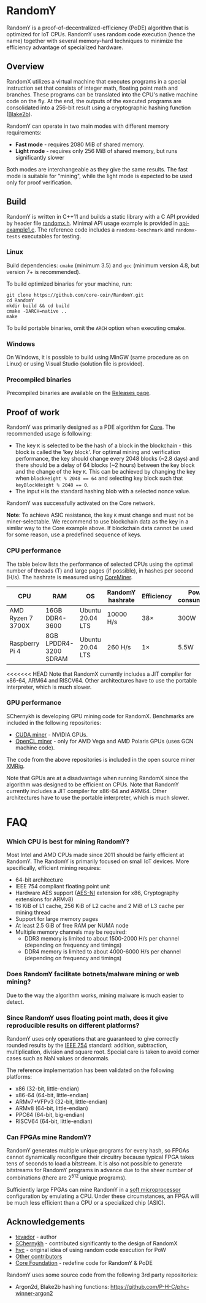 # RandomY

RandomY is a proof-of-decentralized-efficiency (PoDE) algorithm that is optimized for IoT CPUs. RandomY uses random code execution (hence the name) together with several memory-hard techniques to minimize the efficiency advantage of specialized hardware.

## Overview

RandomX utilizes a virtual machine that executes programs in a special instruction set that consists of integer math, floating point math and branches. These programs can be translated into the CPU's native machine code on the fly. At the end, the outputs of the executed programs are consolidated into a 256-bit result using a cryptographic hashing function ([Blake2b](https://blake2.net/)).

RandomY can operate in two main modes with different memory requirements:

* **Fast mode** - requires 2080 MiB of shared memory.
* **Light mode** - requires only 256 MiB of shared memory, but runs significantly slower

Both modes are interchangeable as they give the same results. The fast mode is suitable for "mining", while the light mode is expected to be used only for proof verification.

## Build

RandomY is written in C++11 and builds a static library with a C API provided by header file [randomx.h](src/randomx.h). Minimal API usage example is provided in [api-example1.c](src/tests/api-example1.c). The reference code includes a `randomx-benchmark` and `randomx-tests` executables for testing.

### Linux

Build dependencies: `cmake` (minimum 3.5) and `gcc` (minimum version 4.8, but version 7+ is recommended).

To build optimized binaries for your machine, run:
```
git clone https://github.com/core-coin/RandomY.git
cd RandomY
mkdir build && cd build
cmake -DARCH=native ..
make
```

To build portable binaries, omit the `ARCH` option when executing cmake.

### Windows

On Windows, it is possible to build using MinGW (same procedure as on Linux) or using Visual Studio (solution file is provided).

### Precompiled binaries

Precompiled binaries are available on the [Releases page](https://github.com/core-coin/RandomY/releases).

## Proof of work

RandomY was primarily designed as a PDE algorithm for [Core](https://coreblockchain.cc/). The recommended usage is following:

* The key `K` is selected to be the hash of a block in the blockchain - this block is called the 'key block'. For optimal mining and verification performance, the key should change every 2048 blocks (~2.8 days) and there should be a delay of 64 blocks (~2 hours) between the key block and the change of the key `K`. This can be achieved by changing the key when `blockHeight % 2048 == 64` and selecting key block such that `keyBlockHeight % 2048 == 0`.
* The input `H` is the standard hashing blob with a selected nonce value.

RandomY was successfully activated on the Core network.

**Note**: To achieve ASIC resistance, the key `K` must change and must not be miner-selectable. We recommend to use blockchain data as the key in a similar way to the Core example above. If blockchain data cannot be used for some reason, use a predefined sequence of keys.

### CPU performance
The table below lists the performance of selected CPUs using the optimal number of threads (T) and large pages (if possible), in hashes per second (H/s). The hashrate is measured using [CoreMiner](https://github.com/catchthatrabbit/coreminer).

|CPU|RAM|OS|RandomY hashrate|Efficiency|Power consumption|
|---|---|--|----------------|----------|-----------------|
|AMD Ryzen 7 3700X|16GB DDR4-3600|Ubuntu 20.04 LTS|10000 H/s|38×|300W|
|Raspberry Pi 4|8GB LPDDR4-3200 SDRAM|Ubuntu 20.04 LTS|260 H/s|1×|5.5W|

<<<<<<< HEAD
Note that RandomX currently includes a JIT compiler for x86-64, ARM64 and RISCV64. Other architectures have to use the portable interpreter, which is much slower.

### GPU performance

SChernykh is developing GPU mining code for RandomX. Benchmarks are included in the following repositories:

* [CUDA miner](https://github.com/SChernykh/RandomX_CUDA) - NVIDIA GPUs.
* [OpenCL miner](https://github.com/SChernykh/RandomX_OpenCL) - only for AMD Vega and AMD Polaris GPUs (uses GCN machine code).

The code from the above repositories is included in the open source miner [XMRig](https://github.com/xmrig/xmrig).

Note that GPUs are at a disadvantage when running RandomX since the algorithm was designed to be efficient on CPUs.
Note that RandomY currently includes a JIT compiler for x86-64 and ARM64. Other architectures have to use the portable interpreter, which is much slower.

# FAQ

### Which CPU is best for mining RandomY?

Most Intel and AMD CPUs made since 2011 should be fairly efficient at RandomY. The RandomY is primarily focused on small IoT devices. More specifically, efficient mining requires:

* 64-bit architecture
* IEEE 754 compliant floating point unit
* Hardware AES support ([AES-NI](https://en.wikipedia.org/wiki/AES_instruction_set) extension for x86, Cryptography extensions for ARMv8)
* 16 KiB of L1 cache, 256 KiB of L2 cache and 2 MiB of L3 cache per mining thread
* Support for large memory pages
* At least 2.5 GiB of free RAM per NUMA node
* Multiple memory channels may be required:
    * DDR3 memory is limited to about 1500-2000 H/s per channel (depending on frequency and timings)
    * DDR4 memory is limited to about 4000-6000 H/s per channel  (depending on frequency and timings)

### Does RandomY facilitate botnets/malware mining or web mining?

Due to the way the algorithm works, mining malware is much easier to detect.

### Since RandomY uses floating point math, does it give reproducible results on different platforms?

RandomY uses only operations that are guaranteed to give correctly rounded results by the [IEEE 754](https://en.wikipedia.org/wiki/IEEE_754) standard: addition, subtraction, multiplication, division and square root. Special care is taken to avoid corner cases such as NaN values or denormals.

The reference implementation has been validated on the following platforms:
* x86 (32-bit, little-endian)
* x86-64 (64-bit, little-endian)
* ARMv7+VFPv3 (32-bit, little-endian)
* ARMv8 (64-bit, little-endian)
* PPC64 (64-bit, big-endian)
* RISCV64 (64-bit, little-endian)

### Can FPGAs mine RandomY?

RandomY generates multiple unique programs for every hash, so FPGAs cannot dynamically reconfigure their circuitry because typical FPGA takes tens of seconds to load a bitstream. It is also not possible to generate bitstreams for RandomY programs in advance due to the sheer number of combinations (there are 2<sup>512</sup> unique programs).

Sufficiently large FPGAs can mine RandomY in a [soft microprocessor](https://en.wikipedia.org/wiki/Soft_microprocessor) configuration by emulating a CPU. Under these circumstances, an FPGA will be much less efficient than a CPU or a specialized chip (ASIC).

## Acknowledgements
* [tevador](https://github.com/tevador) - author
* [SChernykh](https://github.com/SChernykh) - contributed significantly to the design of RandomX
* [hyc](https://github.com/hyc) - original idea of using random code execution for PoW
* [Other contributors](https://github.com/tevador/RandomX/graphs/contributors)
* [Core Foundation](https://github.com/core-coin) - redefine code for RandomY & PoDE

RandomY uses some source code from the following 3rd party repositories:
* Argon2d, Blake2b hashing functions: https://github.com/P-H-C/phc-winner-argon2
